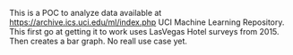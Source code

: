 This is a POC to analyze data available at https://archive.ics.uci.edu/ml/index.php UCI Machine Learning Repository.  This first go at getting it to work
uses LasVegas Hotel surveys from 2015.  Then creates a bar graph.  No reall use case yet.

